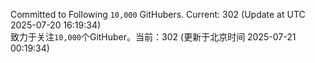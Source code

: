 Committed to Following `10,000` GitHubers. Current: <!-- FOLLOWING_COUNT -->302<!-- FOLLOWING_COUNT --> (Update at UTC <!-- LAST_UPDATED -->2025-07-20 16:19:34<!-- LAST_UPDATED -->)<br>
致力于关注`10,000`个GitHuber。当前：<!-- FOLLOWING_COUNT -->302<!-- FOLLOWING_COUNT --> (更新于北京时间 <!-- LAST_UPDATED_CST -->2025-07-21 00:19:34<!-- LAST_UPDATED_CST -->)
